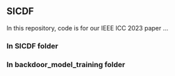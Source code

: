 ## SICDF

In this repository, code is for our IEEE ICC 2023 paper ...

### In SICDF folder

### In backdoor_model_training folder